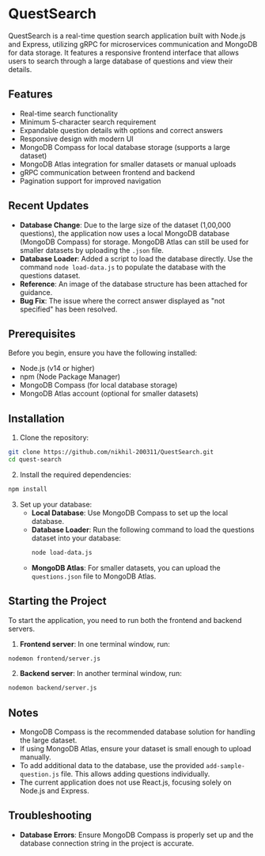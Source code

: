 # QuestSearch

QuestSearch is a real-time question search application built with Node.js and Express, utilizing gRPC for microservices communication and MongoDB for data storage. It features a responsive frontend interface that allows users to search through a large database of questions and view their details.

## Features

- Real-time search functionality
- Minimum 5-character search requirement
- Expandable question details with options and correct answers
- Responsive design with modern UI
- MongoDB Compass for local database storage (supports a large dataset)
- MongoDB Atlas integration for smaller datasets or manual uploads
- gRPC communication between frontend and backend
- Pagination support for improved navigation

## Recent Updates

- **Database Change**: Due to the large size of the dataset (1,00,000 questions), the application now uses a local MongoDB database (MongoDB Compass) for storage. MongoDB Atlas can still be used for smaller datasets by uploading the `.json` file.
- **Database Loader**: Added a script to load the database directly. Use the command `node load-data.js` to populate the database with the questions dataset.
- **Reference**: An image of the database structure has been attached for guidance.
- **Bug Fix**: The issue where the correct answer displayed as "not specified" has been resolved.

## Prerequisites

Before you begin, ensure you have the following installed:
- Node.js (v14 or higher)
- npm (Node Package Manager)
- MongoDB Compass (for local database storage)
- MongoDB Atlas account (optional for smaller datasets)

## Installation

1. Clone the repository:
```bash
git clone https://github.com/nikhil-200311/QuestSearch.git
cd quest-search
```

2. Install the required dependencies:
```bash
npm install
```

3. Set up your database:
   - **Local Database**: Use MongoDB Compass to set up the local database.
   - **Database Loader**: Run the following command to load the questions dataset into your database:
     ```bash
     node load-data.js
     ```
   - **MongoDB Atlas**: For smaller datasets, you can upload the `questions.json` file to MongoDB Atlas. 

## Starting the Project

To start the application, you need to run both the frontend and backend servers.

1. **Frontend server**: In one terminal window, run:
```bash
nodemon frontend/server.js
```

2. **Backend server**: In another terminal window, run:
```bash
nodemon backend/server.js
```

## Notes

- MongoDB Compass is the recommended database solution for handling the large dataset.
- If using MongoDB Atlas, ensure your dataset is small enough to upload manually.
- To add additional data to the database, use the provided `add-sample-question.js` file. This allows adding questions individually.
- The current application does not use React.js, focusing solely on Node.js and Express.

## Troubleshooting

- **Database Errors**: Ensure MongoDB Compass is properly set up and the database connection string in the project is accurate.
